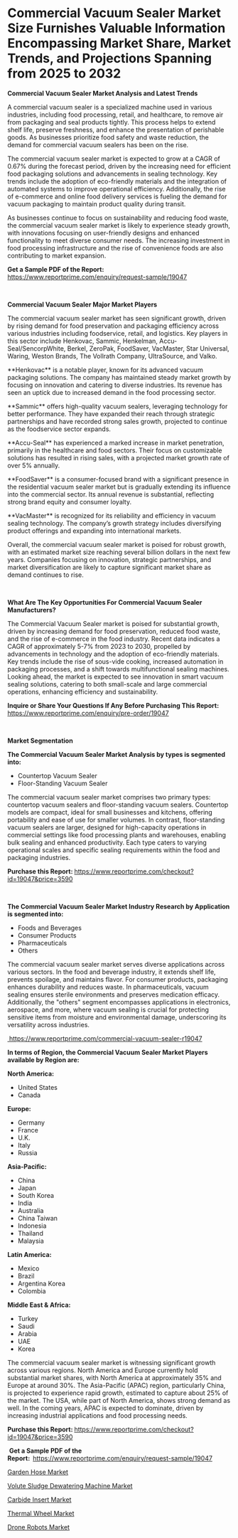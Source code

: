 <p><h1>Commercial Vacuum Sealer Market Size Furnishes Valuable Information Encompassing Market Share, Market Trends, and Projections Spanning from 2025 to 2032</h1></p><p><strong>Commercial Vacuum Sealer Market Analysis and Latest Trends</strong></p>
<p><p>A commercial vacuum sealer is a specialized machine used in various industries, including food processing, retail, and healthcare, to remove air from packaging and seal products tightly. This process helps to extend shelf life, preserve freshness, and enhance the presentation of perishable goods. As businesses prioritize food safety and waste reduction, the demand for commercial vacuum sealers has been on the rise.</p><p>The commercial vacuum sealer market is expected to grow at a CAGR of 0.67% during the forecast period, driven by the increasing need for efficient food packaging solutions and advancements in sealing technology. Key trends include the adoption of eco-friendly materials and the integration of automated systems to improve operational efficiency. Additionally, the rise of e-commerce and online food delivery services is fueling the demand for vacuum packaging to maintain product quality during transit.</p><p>As businesses continue to focus on sustainability and reducing food waste, the commercial vacuum sealer market is likely to experience steady growth, with innovations focusing on user-friendly designs and enhanced functionality to meet diverse consumer needs. The increasing investment in food processing infrastructure and the rise of convenience foods are also contributing to market expansion.</p></p>
<p><strong>Get a Sample PDF of the Report:&nbsp;</strong> <a href="https://www.reportprime.com/enquiry/request-sample/19047?utm_campaign=1832&utm_medium=2&utm_source=Github&utm_content=ia&utm_term=19032025&utm_id=commercial-vacuum-sealer">https://www.reportprime.com/enquiry/request-sample/19047</a></p>
<p>&nbsp;</p>
<p><strong>Commercial Vacuum Sealer Major Market Players</strong></p>
<p><p>The commercial vacuum sealer market has seen significant growth, driven by rising demand for food preservation and packaging efficiency across various industries including foodservice, retail, and logistics. Key players in this sector include Henkovac, Sammic, Henkelman, Accu-Seal/SencorpWhite, Berkel, ZeroPak, FoodSaver, VacMaster, Star Universal, Waring, Weston Brands, The Vollrath Company, UltraSource, and Valko.</p><p>**Henkovac** is a notable player, known for its advanced vacuum packaging solutions. The company has maintained steady market growth by focusing on innovation and catering to diverse industries. Its revenue has seen an uptick due to increased demand in the food processing sector.</p><p>**Sammic** offers high-quality vacuum sealers, leveraging technology for better performance. They have expanded their reach through strategic partnerships and have recorded strong sales growth, projected to continue as the foodservice sector expands.</p><p>**Accu-Seal** has experienced a marked increase in market penetration, primarily in the healthcare and food sectors. Their focus on customizable solutions has resulted in rising sales, with a projected market growth rate of over 5% annually.</p><p>**FoodSaver** is a consumer-focused brand with a significant presence in the residential vacuum sealer market but is gradually extending its influence into the commercial sector. Its annual revenue is substantial, reflecting strong brand equity and consumer loyalty.</p><p>**VacMaster** is recognized for its reliability and efficiency in vacuum sealing technology. The company’s growth strategy includes diversifying product offerings and expanding into international markets.</p><p>Overall, the commercial vacuum sealer market is poised for robust growth, with an estimated market size reaching several billion dollars in the next few years. Companies focusing on innovation, strategic partnerships, and market diversification are likely to capture significant market share as demand continues to rise.</p></p>
<p>&nbsp;</p>
<p><strong>What Are The Key Opportunities For Commercial Vacuum Sealer Manufacturers?</strong></p>
<p><p>The Commercial Vacuum Sealer market is poised for substantial growth, driven by increasing demand for food preservation, reduced food waste, and the rise of e-commerce in the food industry. Recent data indicates a CAGR of approximately 5-7% from 2023 to 2030, propelled by advancements in technology and the adoption of eco-friendly materials. Key trends include the rise of sous-vide cooking, increased automation in packaging processes, and a shift towards multifunctional sealing machines. Looking ahead, the market is expected to see innovation in smart vacuum sealing solutions, catering to both small-scale and large commercial operations, enhancing efficiency and sustainability.</p></p>
<p><strong>Inquire or Share Your Questions If Any Before Purchasing This Report:</strong> <a href="https://www.reportprime.com/enquiry/pre-order/19047?utm_campaign=1832&utm_medium=2&utm_source=Github&utm_content=ia&utm_term=19032025&utm_id=commercial-vacuum-sealer">https://www.reportprime.com/enquiry/pre-order/19047</a></p>
<p>&nbsp;</p>
<p><strong>Market Segmentation</strong></p>
<p><strong>The Commercial Vacuum Sealer Market Analysis by types is segmented into:</strong></p>
<p><ul><li>Countertop Vacuum Sealer</li><li>Floor-Standing Vacuum Sealer</li></ul></p>
<p><p>The commercial vacuum sealer market comprises two primary types: countertop vacuum sealers and floor-standing vacuum sealers. Countertop models are compact, ideal for small businesses and kitchens, offering portability and ease of use for smaller volumes. In contrast, floor-standing vacuum sealers are larger, designed for high-capacity operations in commercial settings like food processing plants and warehouses, enabling bulk sealing and enhanced productivity. Each type caters to varying operational scales and specific sealing requirements within the food and packaging industries.</p></p>
<p><strong>Purchase this Report:&nbsp;</strong><a href="https://www.reportprime.com/checkout?id=19047&price=3590&utm_campaign=1832&utm_medium=2&utm_source=Github&utm_content=ia&utm_term=19032025&utm_id=commercial-vacuum-sealer">https://www.reportprime.com/checkout?id=19047&price=3590</a></p>
<p>&nbsp;</p>
<p><strong>The Commercial Vacuum Sealer Market Industry Research by Application is segmented into:</strong></p>
<p><ul><li>Foods and Beverages</li><li>Consumer Products</li><li>Pharmaceuticals</li><li>Others</li></ul></p>
<p><p>The commercial vacuum sealer market serves diverse applications across various sectors. In the food and beverage industry, it extends shelf life, prevents spoilage, and maintains flavor. For consumer products, packaging enhances durability and reduces waste. In pharmaceuticals, vacuum sealing ensures sterile environments and preserves medication efficacy. Additionally, the "others" segment encompasses applications in electronics, aerospace, and more, where vacuum sealing is crucial for protecting sensitive items from moisture and environmental damage, underscoring its versatility across industries.</p></p>
<p><a href="https://www.reportprime.com/commercial-vacuum-sealer-r19047?utm_campaign=1832&utm_medium=2&utm_source=Github&utm_content=ia&utm_term=19032025&utm_id=commercial-vacuum-sealer">&nbsp;https://www.reportprime.com/commercial-vacuum-sealer-r19047</a></p>
<p><strong>In terms of Region, the Commercial Vacuum Sealer Market Players available by Region are:</strong></p>
<p>
    <p> <strong> North America: </strong>
        <ul>
            <li>United States</li>
            <li>Canada</li>
        </ul>
        </p> 
    <p> <strong> Europe: </strong>
        <ul>
            <li>Germany</li>
            <li>France</li>
            <li>U.K.</li>
            <li>Italy</li>
            <li>Russia</li>
        </ul>
        </p> 
    <p> <strong> Asia-Pacific: </strong>
        <ul>
            <li>China</li>
            <li>Japan</li>
            <li>South Korea</li>
            <li>India</li>
            <li>Australia</li>
            <li>China Taiwan</li>
            <li>Indonesia</li>
            <li>Thailand</li>
            <li>Malaysia</li>
        </ul>
        </p> 
    <p> <strong> Latin America: </strong>
        <ul>
            <li>Mexico</li>
            <li>Brazil</li>
            <li>Argentina Korea</li>
            <li>Colombia</li>
        </ul>
        </p> 
    <p> <strong> Middle East & Africa: </strong>
        <ul>
            <li>Turkey</li>
            <li>Saudi</li>
            <li>Arabia</li>
            <li>UAE</li>
            <li>Korea</li>
        </ul>
    </p>
    </p>
<p><p>The commercial vacuum sealer market is witnessing significant growth across various regions. North America and Europe currently hold substantial market shares, with North America at approximately 35% and Europe at around 30%. The Asia-Pacific (APAC) region, particularly China, is projected to experience rapid growth, estimated to capture about 25% of the market. The USA, while part of North America, shows strong demand as well. In the coming years, APAC is expected to dominate, driven by increasing industrial applications and food processing needs.</p></p>
<p><strong>Purchase this Report: </strong><a href="https://www.reportprime.com/checkout?id=19047&price=3590&utm_campaign=1832&utm_medium=2&utm_source=Github&utm_content=ia&utm_term=19032025&utm_id=commercial-vacuum-sealer">https://www.reportprime.com/checkout?id=19047&price=3590</a></p>
<p>&nbsp;<strong>Get a Sample PDF of the Report:&nbsp;&nbsp;</strong><a href="https://www.reportprime.com/enquiry/request-sample/19047?utm_campaign=1832&utm_medium=2&utm_source=Github&utm_content=ia&utm_term=19032025&utm_id=commercial-vacuum-sealer">https://www.reportprime.com/enquiry/request-sample/19047</a></p>
<p><strong></strong></p>
<p><p><a href="https://github.com/shewlisapsai/Market-Research-Report-List-1/blob/main/garden-hose-market.md?utm_campaign=1832&utm_medium=2&utm_source=Github&utm_content=ia&utm_term=19032025&utm_id=commercial-vacuum-sealer">Garden Hose Market</a></p><p><a href="https://github.com/krulicfidura/Market-Research-Report-List-1/blob/main/volute-sludge-dewatering-machine-market.md?utm_campaign=1832&utm_medium=2&utm_source=Github&utm_content=ia&utm_term=19032025&utm_id=commercial-vacuum-sealer">Volute Sludge Dewatering Machine Market</a></p><p><a href="https://github.com/denbelnmer50/Market-Research-Report-List-1/blob/main/carbide-insert-market.md?utm_campaign=1832&utm_medium=2&utm_source=Github&utm_content=ia&utm_term=19032025&utm_id=commercial-vacuum-sealer">Carbide Insert Market</a></p><p><a href="https://github.com/vassihucz/Market-Research-Report-List-1/blob/main/thermal-wheel-market.md?utm_campaign=1832&utm_medium=2&utm_source=Github&utm_content=ia&utm_term=19032025&utm_id=commercial-vacuum-sealer">Thermal Wheel Market</a></p><p><a href="https://github.com/hunanuzmez/Market-Research-Report-List-1/blob/main/drone-robots-market.md?utm_campaign=1832&utm_medium=2&utm_source=Github&utm_content=ia&utm_term=19032025&utm_id=commercial-vacuum-sealer">Drone Robots Market</a></p></p>